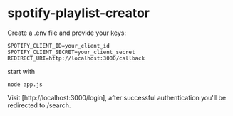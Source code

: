 # spotify-playlist-creator

Create a .env file and provide your keys:

```
SPOTIFY_CLIENT_ID=your_client_id
SPOTIFY_CLIENT_SECRET=your_client_secret
REDIRECT_URI=http://localhost:3000/callback
```


start with 

```
node app.js
```

Visit [http://localhost:3000/login], after successful authentication you'll be redirected to /search.


